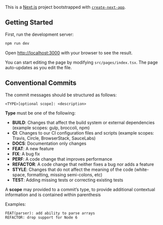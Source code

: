 This is a [Next.js](https://nextjs.org/) project bootstrapped with [`create-next-app`](https://github.com/vercel/next.js/tree/canary/packages/create-next-app).

## Getting Started

First, run the development server:

```bash
npm run dev
```

Open [http://localhost:3000](http://localhost:3000) with your browser to see the result.

You can start editing the page by modifying `src/pages/index.tsx`. The page auto-updates as you edit the file.

## Conventional Commits
The commit messages should be structured as follows:
```
<TYPE>[optional scope]: <description>
```
**Type** must be one of the following:
- **BUILD**: Changes that affect the build system or external dependencies (example scopes: gulp, broccoli, npm)
- **CI**: Changes to our CI configuration files and scripts (example scopes: Travis, Circle, BrowserStack, SauceLabs)
- **DOCS**: Documentation only changes
- **FEAT**: A new feature
- **FIX**: A bug fix
- **PERF**: A code change that improves performance
- **REFACTOR**: A code change that neither fixes a bug nor adds a feature
- **STYLE**: Changes that do not affect the meaning of the code (white-space, formatting, missing semi-colons, etc)
- **TEST**: Adding missing tests or correcting existing tests

A **scope** may provided to a commit’s type, to provide additional contextual information and is contained within parenthesis

Examples:
```
FEAT(parser): add ability to parse arrays
REFACTOR: drop support for Node 6
```


